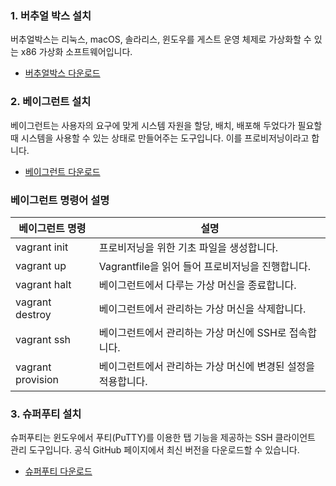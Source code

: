 ### 1. 버추얼 박스 설치

버추얼박스는 리눅스, macOS, 솔라리스, 윈도우를 게스트 운영 체제로 가상화할 수 있는 x86 가상화 소프트웨어입니다.

- [버추얼박스 다운로드](https://www.virtualbox.org/)

### 2. 베이그런트 설치

베이그런트는 사용자의 요구에 맞게 시스템 자원을 할당, 배치, 배포해 두었다가 필요할 때 시스템을 사용할 수 있는 상태로 만들어주는 도구입니다. 이를 프로비저닝이라고 합니다.

- [베이그런트 다운로드](https://developer.hashicorp.com/vagrant/install?product_intent=vagrant)

### 베이그런트 명령어 설명

| 베이그런트 명령 | 설명 |
| --- | --- |
| vagrant init | 프로비저닝을 위한 기초 파일을 생성합니다. |
| vagrant up | Vagrantfile을 읽어 들어 프로비저닝을 진행합니다. |
| vagrant halt | 베이그런트에서 다루는 가상 머신을 종료합니다. |
| vagrant destroy | 베이그런트에서 관리하는 가상 머신을 삭제합니다. |
| vagrant ssh | 베이그런트에서 관리하는 가상 머신에 SSH로 접속합니다. |
| vagrant provision | 베이그런트에서 관리하는 가상 머신에 변경된 설정을 적용합니다. |

### 3. 슈퍼푸티 설치

슈퍼푸티는 윈도우에서 푸티(PuTTY)를 이용한 탭 기능을 제공하는 SSH 클라이언트 관리 도구입니다. 공식 GitHub 페이지에서 최신 버전을 다운로드할 수 있습니다.

- [슈퍼푸티 다운로드](https://github.com/jimradford/superputty/releases/tag/1.5.0.0)
